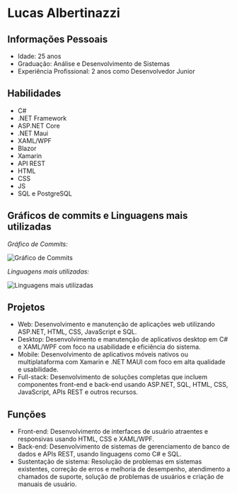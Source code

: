 # Lucas Albertinazzi

## Informações Pessoais

- Idade: 25 anos
- Graduação: Análise e Desenvolvimento de Sistemas
- Experiência Profissional: 2 anos como Desenvolvedor Junior

## Habilidades

- C#
- .NET Framework
- ASP.NET Core
- .NET Maui
- XAML/WPF
- Blazor
- Xamarin
- API REST
- HTML
- CSS
- JS
- SQL e PostgreSQL

## Gráficos de commits e Linguagens mais utilizadas

*Gráfico de Commits:*

![Gráfico de Commits](https://github-readme-stats.vercel.app/api?username=LucasAlbertinazzi&show_icons=true&theme=radical)

*Linguagens mais utilizadas:*

![Linguagens mais utilizadas](https://github-readme-stats.vercel.app/api/top-langs/?username=LucasAlbertinazzi&hide=php&layout=compact&theme=radical)

## Projetos

- Web: Desenvolvimento e manutenção de aplicações web utilizando ASP.NET, HTML, CSS, JavaScript e SQL.
- Desktop: Desenvolvimento e manutenção de aplicativos desktop em C# e XAML/WPF com foco na usabilidade e eficiência do sistema.
- Mobile: Desenvolvimento de aplicativos móveis nativos ou multiplataforma com Xamarin e .NET MAUI com foco em alta qualidade e usabilidade.
- Full-stack: Desenvolvimento de soluções completas que incluem componentes front-end e back-end usando ASP.NET, SQL, HTML, CSS, JavaScript, APIs REST e outros recursos.

## Funções

- Front-end: Desenvolvimento de interfaces de usuário atraentes e responsivas usando HTML, CSS e XAML/WPF.
- Back-end: Desenvolvimento de sistemas de gerenciamento de banco de dados e APIs REST, usando linguagens como C# e SQL.
- Sustentação de sistema: Resolução de problemas em sistemas existentes, correção de erros e melhoria de desempenho, atendimento a chamados de suporte, solução de problemas de usuários e criação de manuais de usuário.
